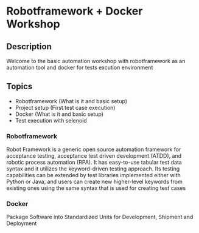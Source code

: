 # **Robotframework + Docker Workshop**

## Description
Welcome to the basic automation workshop with robotframework as an automation tool and docker for tests excution
environment

## **Topics**
- Robotframework (What is it and basic setup)
- Project setup (First test case execution)
- Docker (What is it and basic setup)
- Test execution with selenoid

### Robotframework
Robot Framework is a generic open source automation framework for acceptance testing, acceptance test driven
development (ATDD), and robotic process automation (RPA). It has easy-to-use tabular test data syntax and it
utilizes the keyword-driven testing approach. Its testing capabilities can be extended by test libraries
implemented either with Python or Java, and users can create new higher-level keywords from existing ones using
the same syntax that is used for creating test cases

### Docker
Package Software into Standardized Units for Development, Shipment and 
Deployment


